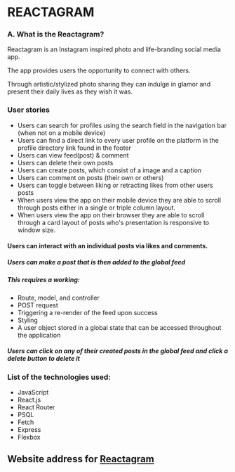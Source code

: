 # REACTAGRAM
  

### A. What is the Reactagram?
  

Reactagram is an Instagram inspired photo and life-branding social media app.

The app provides users the opportunity to connect with others.

Through artistic/stylized photo sharing they can indulge in glamor and present their daily lives as they wish it was.

  

### User stories
- Users can search for profiles using the search field in the navigation bar (when not on a mobile device)
- Users can find a direct link to every user profile on the platform in the profile directory link found in the footer
- Users can view feed(post) & comment
- Users can delete their own posts
- Users can create posts, which consist of a image and a caption
- Users can comment on posts (their own or others)
- Users can toggle between liking or retracting likes from other users posts
- When users view the app on their mobile device they are able to scroll through posts either in a single or triple column layout.
- When users view the app on their browser they are able to scroll through a card layout of posts who's presentation is responsive to window size.
  

#### Users can interact with an individual posts via likes and comments.
  

##### Users can make a post that is then added to the global feed
  

##### This requires a working:

- Route, model, and controller
- POST request
- Triggering a re-render of the feed upon success
- Styling
- A user object stored in a global state that can be accessed throughout the application
  

##### Users can click on any of their created posts in the global feed and click a delete button to delete it

  

### List of the technologies used:

- JavaScript
- React.js
- React Router
- PSQL
- Fetch
- Express
- Flexbox

  

## Website address for [Reactagram](https://reactagram-f5a09.web.app/)